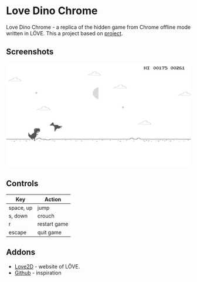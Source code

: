 # Love Dino Chrome
Love Dino Chrome - a replica of the hidden game from Chrome offline mode written in LÖVE. This a project based on [project](https://github.com/terroo/chrome-dino).

## Screenshots
![Example Image](/doc/screen.gif)

## Controls
|     Key       | Action        |
| ------------- | ------------- |
| space, up             | jump   |
| s, down             | crouch |
| r             | restart game    |
| escape             | quit game    |

## Addons
* [Love2D](https://love2d.org) - website of LÖVE.
* [Github](https://github.com/terroo/chrome-dino) - inspiration

